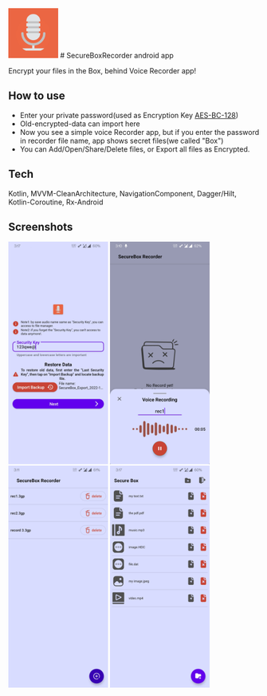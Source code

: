 <img src="app/src/main/ic_launcher-playstore.png" width="100" alt="SecureBoxRecorder icon"/>
# SecureBoxRecorder android app

Encrypt your files in the Box, behind Voice Recorder app!

## How to use

- Enter your private password(used as Encryption
  Key [AES-BC-128](https://en.wikipedia.org/wiki/Advanced_Encryption_Standard))
- Old-encrypted-data can import here
- Now you see a simple voice Recorder app, but if you enter the password in recorder file name, app
  shows secret files(we called "Box")
- You can Add/Open/Share/Delete files, or Export all files as Encrypted.

## Tech

Kotlin, MVVM-CleanArchitecture, NavigationComponent, Dagger/Hilt, Kotlin-Coroutine, Rx-Android

## Screenshots

<img src="screenshots/screenshot_0.jpg" width="200" alt="key"/>
<img src="screenshots/screenshot_1.jpg" width="200" alt="list"/>
<img src="screenshots/screenshot_2.jpg" width="200" alt="Recorder"/>
<img src="screenshots/screenshot_3.jpg" width="200" alt="Box"/>
